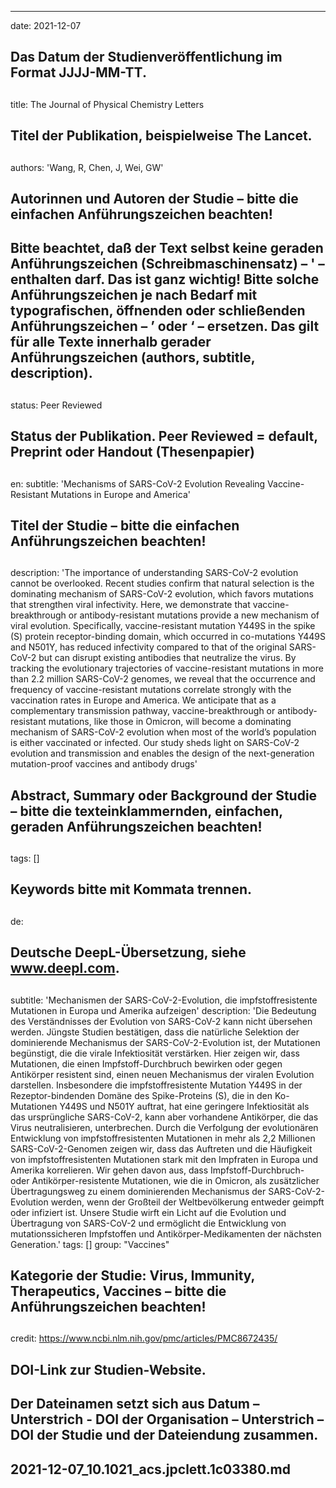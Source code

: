 ---
date: 2021-12-07
## Das Datum der Studienveröffentlichung im Format JJJJ-MM-TT.
##
title:  The Journal of Physical Chemistry Letters

## Titel der Publikation, beispielweise The Lancet.
##
authors: 'Wang, R, Chen, J, Wei, GW'
## Autorinnen und Autoren der Studie – bitte die einfachen Anführungszeichen beachten! 
##
## Bitte beachtet, daß der Text selbst keine geraden Anführungszeichen (Schreibmaschinensatz) – ' – enthalten darf. Das ist ganz wichtig! Bitte solche Anführungszeichen je nach Bedarf mit typografischen, öffnenden oder schließenden Anführungszeichen – ’ oder ‘ – ersetzen. Das gilt für alle Texte innerhalb gerader Anführungszeichen (authors, subtitle, description).
##
status:       Peer Reviewed
## Status der Publikation. Peer Reviewed = default, Preprint oder Handout (Thesenpapier)
##
en:
  subtitle: 'Mechanisms of SARS-CoV-2 Evolution Revealing Vaccine-Resistant Mutations in Europe and America'
  ## Titel der Studie – bitte die einfachen Anführungszeichen beachten!
  ##
  description: 'The importance of understanding SARS-CoV-2 evolution cannot be overlooked. Recent studies confirm that natural selection is the dominating mechanism of SARS-CoV-2 evolution, which favors mutations that strengthen viral infectivity. Here, we demonstrate that vaccine-breakthrough or antibody-resistant mutations provide a new mechanism of viral evolution. Specifically, vaccine-resistant mutation Y449S in the spike (S) protein receptor-binding domain, which occurred in co-mutations Y449S and N501Y, has reduced infectivity compared to that of the original SARS-CoV-2 but can disrupt existing antibodies that neutralize the virus. By tracking the evolutionary trajectories of vaccine-resistant mutations in more than 2.2 million SARS-CoV-2 genomes, we reveal that the occurrence and frequency of vaccine-resistant mutations correlate strongly with the vaccination rates in Europe and America. We anticipate that as a complementary transmission pathway, vaccine-breakthrough or antibody-resistant mutations, like those in Omicron, will become a dominating mechanism of SARS-CoV-2 evolution when most of the world’s population is either vaccinated or infected. Our study sheds light on SARS-CoV-2 evolution and transmission and enables the design of the next-generation mutation-proof vaccines and antibody drugs'
  ## Abstract, Summary oder Background der Studie – bitte die texteinklammernden, einfachen, geraden Anführungszeichen beachten!
  ##
  tags: []
  ## Keywords bitte mit Kommata trennen.
  ##
de: 
## Deutsche DeepL-Übersetzung, siehe www.deepl.com.
##
  subtitle: 'Mechanismen der SARS-CoV-2-Evolution, die impfstoffresistente Mutationen in Europa und Amerika aufzeigen'
  description: 'Die Bedeutung des Verständnisses der Evolution von SARS-CoV-2 kann nicht übersehen werden. Jüngste Studien bestätigen, dass die natürliche Selektion der dominierende Mechanismus der SARS-CoV-2-Evolution ist, der Mutationen begünstigt, die die virale Infektiosität verstärken. Hier zeigen wir, dass Mutationen, die einen Impfstoff-Durchbruch bewirken oder gegen Antikörper resistent sind, einen neuen Mechanismus der viralen Evolution darstellen. Insbesondere die impfstoffresistente Mutation Y449S in der Rezeptor-bindenden Domäne des Spike-Proteins (S), die in den Ko-Mutationen Y449S und N501Y auftrat, hat eine geringere Infektiosität als das ursprüngliche SARS-CoV-2, kann aber vorhandene Antikörper, die das Virus neutralisieren, unterbrechen. Durch die Verfolgung der evolutionären Entwicklung von impfstoffresistenten Mutationen in mehr als 2,2 Millionen SARS-CoV-2-Genomen zeigen wir, dass das Auftreten und die Häufigkeit von impfstoffresistenten Mutationen stark mit den Impfraten in Europa und Amerika korrelieren. Wir gehen davon aus, dass Impfstoff-Durchbruch- oder Antikörper-resistente Mutationen, wie die in Omicron, als zusätzlicher Übertragungsweg zu einem dominierenden Mechanismus der SARS-CoV-2-Evolution werden, wenn der Großteil der Weltbevölkerung entweder geimpft oder infiziert ist. Unsere Studie wirft ein Licht auf die Evolution und Übertragung von SARS-CoV-2 und ermöglicht die Entwicklung von mutationssicheren Impfstoffen und Antikörper-Medikamenten der nächsten Generation.'
tags: []
group: "Vaccines"
## Kategorie der Studie: Virus, Immunity, Therapeutics, Vaccines – bitte die Anführungszeichen beachten!
##
credit:  https://www.ncbi.nlm.nih.gov/pmc/articles/PMC8672435/
## DOI-Link zur Studien-Website.
##
## Der Dateinamen setzt sich aus Datum – Unterstrich - DOI der Organisation – Unterstrich – DOI der Studie und der Dateiendung zusammen.
##
## 2021-12-07_10.1021_acs.jpclett.1c03380.md